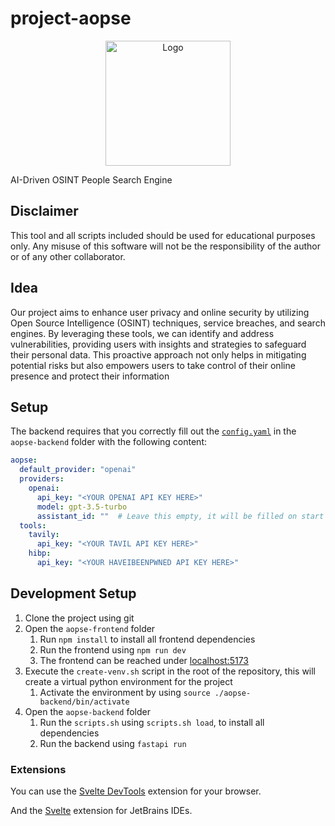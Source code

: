 # project-aopse

<p align="center">
   <img src="/documentation/logo/logo.png" alt="Logo" width="200">
</p>

AI-Driven OSINT People Search Engine

## Disclaimer

This tool and all scripts included should be used for educational purposes only. Any misuse of this software will not be
the responsibility of the author or of any other collaborator.

## Idea

Our project aims to enhance user privacy and online security by utilizing Open Source
Intelligence (OSINT) techniques, service breaches, and search engines. By leveraging
these tools, we can identify and address vulnerabilities, providing users with insights and
strategies to safeguard their personal data.
This proactive approach not only helps in mitigating potential risks but also empowers
users to take control of their online presence and protect their information

## Setup

The backend requires that you correctly fill out the [`config.yaml`](./aopse-backend/config.yaml) in the `aopse-backend`
folder with the following content:

```yaml
aopse:
  default_provider: "openai"
  providers:
    openai:
      api_key: "<YOUR OPENAI API KEY HERE>"
      model: gpt-3.5-turbo
      assistant_id: ""  # Leave this empty, it will be filled on start
  tools:
    tavily:
      api_key: "<YOUR TAVIL API KEY HERE>"
    hibp:
      api_key: "<YOUR HAVEIBEENPWNED API KEY HERE>"
```

## Development Setup

1. Clone the project using git
2. Open the `aopse-frontend` folder
    1. Run `npm install` to install all frontend dependencies
    2. Run the frontend using `npm run dev`
    3. The frontend can be reached under [localhost:5173](http://localhost:5173)
3. Execute the `create-venv.sh` script in the root of the repository, this will create a virtual python environment for
   the project
    1. Activate the environment by using `source ./aopse-backend/bin/activate`
4. Open the `aopse-backend` folder
    1. Run the `scripts.sh` using `scripts.sh load`, to install all dependencies
    2. Run the backend using `fastapi run`

### Extensions

You can use the [Svelte DevTools](https://chromewebstore.google.com/detail/kfidecgcdjjfpeckbblhmfkhmlgecoff)
extension for your browser.

And the [Svelte](https://plugins.jetbrains.com/plugin/12375-svelte) extension for JetBrains IDEs.
